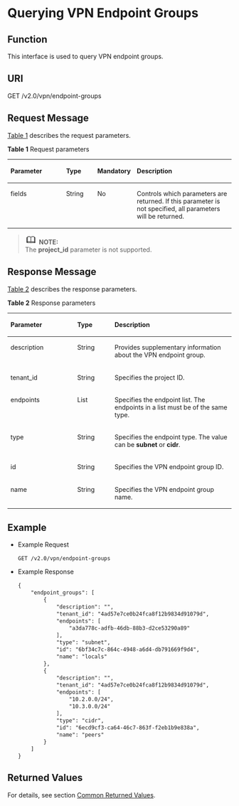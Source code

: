 # Querying VPN Endpoint Groups<a name="en_topic_0093011518"></a>

## **Function**<a name="en-us_topic_0053740015_section45028263"></a>

This interface is used to query VPN endpoint groups.

## URI<a name="en-us_topic_0053740015_section2601186"></a>

GET /v2.0/vpn/endpoint-groups

## Request Message<a name="en-us_topic_0053740015_section9369539"></a>

[Table 1](#en-us_topic_0053740015_table20501377)  describes the request parameters.

**Table  1**  Request parameters

<a name="en-us_topic_0053740015_table20501377"></a>
<table><thead align="left"><tr id="en-us_topic_0053740015_row59628243"><th class="cellrowborder" valign="top" width="25.507449255074494%" id="mcps1.2.5.1.1"><p id="en-us_topic_0053740015_p65158399"><a name="en-us_topic_0053740015_p65158399"></a><a name="en-us_topic_0053740015_p65158399"></a>Parameter</p>
</th>
<th class="cellrowborder" valign="top" width="14.288571142885711%" id="mcps1.2.5.1.2"><p id="en-us_topic_0053740015_p43339000"><a name="en-us_topic_0053740015_p43339000"></a><a name="en-us_topic_0053740015_p43339000"></a>Type</p>
</th>
<th class="cellrowborder" valign="top" width="14.288571142885711%" id="mcps1.2.5.1.3"><p id="en-us_topic_0053740015_p20798117"><a name="en-us_topic_0053740015_p20798117"></a><a name="en-us_topic_0053740015_p20798117"></a>Mandatory</p>
</th>
<th class="cellrowborder" valign="top" width="45.91540845915409%" id="mcps1.2.5.1.4"><p id="en-us_topic_0053740015_p6925935"><a name="en-us_topic_0053740015_p6925935"></a><a name="en-us_topic_0053740015_p6925935"></a>Description</p>
</th>
</tr>
</thead>
<tbody><tr id="en-us_topic_0053740015_row24129853"><td class="cellrowborder" valign="top" width="25.507449255074494%" headers="mcps1.2.5.1.1 "><p id="en-us_topic_0053740015_p8361080"><a name="en-us_topic_0053740015_p8361080"></a><a name="en-us_topic_0053740015_p8361080"></a>fields</p>
</td>
<td class="cellrowborder" valign="top" width="14.288571142885711%" headers="mcps1.2.5.1.2 "><p id="en-us_topic_0053740015_p6158855"><a name="en-us_topic_0053740015_p6158855"></a><a name="en-us_topic_0053740015_p6158855"></a>String</p>
</td>
<td class="cellrowborder" valign="top" width="14.288571142885711%" headers="mcps1.2.5.1.3 "><p id="en-us_topic_0053740015_p29105235"><a name="en-us_topic_0053740015_p29105235"></a><a name="en-us_topic_0053740015_p29105235"></a>No</p>
</td>
<td class="cellrowborder" valign="top" width="45.91540845915409%" headers="mcps1.2.5.1.4 "><p id="en-us_topic_0053740015_p8713795"><a name="en-us_topic_0053740015_p8713795"></a><a name="en-us_topic_0053740015_p8713795"></a>Controls which parameters are returned. If this parameter is not specified, all parameters will be returned.</p>
</td>
</tr>
</tbody>
</table>

>![](public_sys-resources/icon-note.gif) **NOTE:**   
>The  **project\_id**  parameter is not supported.  

## Response Message<a name="en-us_topic_0053740015_section17216995"></a>

[Table 2](#en-us_topic_0053740015_table34728767)  describes the response parameters.

**Table  2**  Response parameters

<a name="en-us_topic_0053740015_table34728767"></a>
<table><thead align="left"><tr id="en-us_topic_0053740015_row34760343"><th class="cellrowborder" valign="top" width="29.76%" id="mcps1.2.4.1.1"><p id="en-us_topic_0053740015_p64124362"><a name="en-us_topic_0053740015_p64124362"></a><a name="en-us_topic_0053740015_p64124362"></a>Parameter</p>
</th>
<th class="cellrowborder" valign="top" width="16.67%" id="mcps1.2.4.1.2"><p id="en-us_topic_0053740015_p26690871"><a name="en-us_topic_0053740015_p26690871"></a><a name="en-us_topic_0053740015_p26690871"></a>Type</p>
</th>
<th class="cellrowborder" valign="top" width="53.57000000000001%" id="mcps1.2.4.1.3"><p id="en-us_topic_0053740015_p31780825"><a name="en-us_topic_0053740015_p31780825"></a><a name="en-us_topic_0053740015_p31780825"></a>Description</p>
</th>
</tr>
</thead>
<tbody><tr id="en-us_topic_0053740015_row24110047"><td class="cellrowborder" valign="top" width="29.76%" headers="mcps1.2.4.1.1 "><p id="en-us_topic_0053740015_p6756797"><a name="en-us_topic_0053740015_p6756797"></a><a name="en-us_topic_0053740015_p6756797"></a>description</p>
</td>
<td class="cellrowborder" valign="top" width="16.67%" headers="mcps1.2.4.1.2 "><p id="en-us_topic_0053740015_p10429724"><a name="en-us_topic_0053740015_p10429724"></a><a name="en-us_topic_0053740015_p10429724"></a>String</p>
</td>
<td class="cellrowborder" valign="top" width="53.57000000000001%" headers="mcps1.2.4.1.3 "><p id="en-us_topic_0053740015_p45492604"><a name="en-us_topic_0053740015_p45492604"></a><a name="en-us_topic_0053740015_p45492604"></a>Provides supplementary information about the VPN endpoint group.</p>
</td>
</tr>
<tr id="en-us_topic_0053740015_row6780253"><td class="cellrowborder" valign="top" width="29.76%" headers="mcps1.2.4.1.1 "><p id="en-us_topic_0053740015_p12329649"><a name="en-us_topic_0053740015_p12329649"></a><a name="en-us_topic_0053740015_p12329649"></a>tenant_id</p>
</td>
<td class="cellrowborder" valign="top" width="16.67%" headers="mcps1.2.4.1.2 "><p id="en-us_topic_0053740015_p59177513"><a name="en-us_topic_0053740015_p59177513"></a><a name="en-us_topic_0053740015_p59177513"></a>String</p>
</td>
<td class="cellrowborder" valign="top" width="53.57000000000001%" headers="mcps1.2.4.1.3 "><p id="en-us_topic_0053740015_p38888871"><a name="en-us_topic_0053740015_p38888871"></a><a name="en-us_topic_0053740015_p38888871"></a>Specifies the project ID.</p>
</td>
</tr>
<tr id="en-us_topic_0053740015_row14455523"><td class="cellrowborder" valign="top" width="29.76%" headers="mcps1.2.4.1.1 "><p id="en-us_topic_0053740015_p30046694"><a name="en-us_topic_0053740015_p30046694"></a><a name="en-us_topic_0053740015_p30046694"></a>endpoints</p>
</td>
<td class="cellrowborder" valign="top" width="16.67%" headers="mcps1.2.4.1.2 "><p id="en-us_topic_0053740015_p17863121"><a name="en-us_topic_0053740015_p17863121"></a><a name="en-us_topic_0053740015_p17863121"></a>List</p>
</td>
<td class="cellrowborder" valign="top" width="53.57000000000001%" headers="mcps1.2.4.1.3 "><p id="en-us_topic_0053740015_p27863937"><a name="en-us_topic_0053740015_p27863937"></a><a name="en-us_topic_0053740015_p27863937"></a>Specifies the endpoint list. The endpoints in a list must be of the same type.</p>
</td>
</tr>
<tr id="en-us_topic_0053740015_row49448848"><td class="cellrowborder" valign="top" width="29.76%" headers="mcps1.2.4.1.1 "><p id="en-us_topic_0053740015_p45933772"><a name="en-us_topic_0053740015_p45933772"></a><a name="en-us_topic_0053740015_p45933772"></a>type</p>
</td>
<td class="cellrowborder" valign="top" width="16.67%" headers="mcps1.2.4.1.2 "><p id="en-us_topic_0053740015_p29648085"><a name="en-us_topic_0053740015_p29648085"></a><a name="en-us_topic_0053740015_p29648085"></a>String</p>
</td>
<td class="cellrowborder" valign="top" width="53.57000000000001%" headers="mcps1.2.4.1.3 "><p id="en-us_topic_0053740015_p39601516"><a name="en-us_topic_0053740015_p39601516"></a><a name="en-us_topic_0053740015_p39601516"></a>Specifies the endpoint type. The value can be <strong id="en-us_topic_0053740015_b126583707521264"><a name="en-us_topic_0053740015_b126583707521264"></a><a name="en-us_topic_0053740015_b126583707521264"></a>subnet</strong>&nbsp;or&nbsp;<strong id="en-us_topic_0053740015_b191796307321264"><a name="en-us_topic_0053740015_b191796307321264"></a><a name="en-us_topic_0053740015_b191796307321264"></a>cidr</strong>.</p>
</td>
</tr>
<tr id="en-us_topic_0053740015_row20869327"><td class="cellrowborder" valign="top" width="29.76%" headers="mcps1.2.4.1.1 "><p id="en-us_topic_0053740015_p12693918"><a name="en-us_topic_0053740015_p12693918"></a><a name="en-us_topic_0053740015_p12693918"></a>id</p>
</td>
<td class="cellrowborder" valign="top" width="16.67%" headers="mcps1.2.4.1.2 "><p id="en-us_topic_0053740015_p21574462"><a name="en-us_topic_0053740015_p21574462"></a><a name="en-us_topic_0053740015_p21574462"></a>String</p>
</td>
<td class="cellrowborder" valign="top" width="53.57000000000001%" headers="mcps1.2.4.1.3 "><p id="en-us_topic_0053740015_p17455632"><a name="en-us_topic_0053740015_p17455632"></a><a name="en-us_topic_0053740015_p17455632"></a>Specifies the VPN endpoint group ID.</p>
</td>
</tr>
<tr id="en-us_topic_0053740015_row22882960"><td class="cellrowborder" valign="top" width="29.76%" headers="mcps1.2.4.1.1 "><p id="en-us_topic_0053740015_p41580444"><a name="en-us_topic_0053740015_p41580444"></a><a name="en-us_topic_0053740015_p41580444"></a>name</p>
</td>
<td class="cellrowborder" valign="top" width="16.67%" headers="mcps1.2.4.1.2 "><p id="en-us_topic_0053740015_p12572829"><a name="en-us_topic_0053740015_p12572829"></a><a name="en-us_topic_0053740015_p12572829"></a>String</p>
</td>
<td class="cellrowborder" valign="top" width="53.57000000000001%" headers="mcps1.2.4.1.3 "><p id="en-us_topic_0053740015_p13543581"><a name="en-us_topic_0053740015_p13543581"></a><a name="en-us_topic_0053740015_p13543581"></a>Specifies the VPN endpoint group name.</p>
</td>
</tr>
</tbody>
</table>

## Example<a name="en-us_topic_0053740015_section20735233"></a>

-   Example Request

    ```
    GET /v2.0/vpn/endpoint-groups
    ```


-   Example Response

    ```
    {
        "endpoint_groups": [
            {
                "description": "",
                "tenant_id": "4ad57e7ce0b24fca8f12b9834d91079d",
                "endpoints": [
                    "a3da778c-adfb-46db-88b3-d2ce53290a89"
                ],
                "type": "subnet",
                "id": "6bf34c7c-864c-4948-a6d4-db791669f9d4",
                "name": "locals"
            },
            {
                "description": "",
                "tenant_id": "4ad57e7ce0b24fca8f12b9834d91079d",
                "endpoints": [
                    "10.2.0.0/24",
                    "10.3.0.0/24"
                ],
                "type": "cidr",
                "id": "6ecd9cf3-ca64-46c7-863f-f2eb1b9e838a",
                "name": "peers"
            }
        ]
    }
    ```


## Returned Values<a name="section6578292"></a>

For details, see section  [Common Returned Values](common-returned-values.md).

